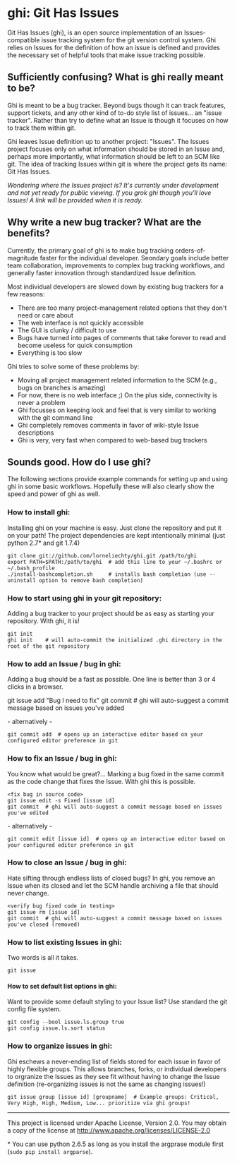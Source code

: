 ghi: Git Has Issues
====================
Git Has Issues (ghi), is an open source implementation of an Issues-compatible issue tracking system for the git version control system.
Ghi relies on Issues for the definition of how an issue is defined and provides the necessary set of helpful tools that make issue tracking possible.

## Sufficiently confusing? What is ghi really meant to be?
Ghi is meant to be a bug tracker.
Beyond bugs though it can track features, support tickets, and any other kind of to-do style list of issues... an "issue tracker".
Rather than try to define what an Issue is though it focuses on how to track them within git.

Ghi leaves Issue definition up to another project: "Issues".
The Issues project focuses only on what information should be stored in an Issue and, perhaps more importantly, what information should be left to an SCM like git.
The idea of tracking Issues within git is where the project gets its name: Git Has Issues.

*Wondering where the Issues project is? It's currently under development and not yet ready for public viewing. If you grok ghi though you'll love Issues! A link will be provided when it is ready.*

## Why write a new bug tracker? What are the benefits?
Currently, the primary goal of ghi is to make bug tracking orders-of-magnitude faster for the individual developer.
Seondary goals include better team collaboration, improvements to complex bug tracking workflows, and generally faster innovation through standardized Issue definition.

Most individual developers are slowed down by existing bug trackers for a few reasons:
* There are too many project-management related options that they don't need or care about
* The web interface is not quickly accessible
* The GUI is clunky / difficult to use
* Bugs have turned into pages of comments that take forever to read and become useless for quick consumption
* Everything is too slow

Ghi tries to solve some of these problems by:
* Moving all project management related information to the SCM (e.g., bugs on branches is amazing)
* For now, there is no web interface ;) On the plus side, connectivity is never a problem
* Ghi focusses on keeping look and feel that is very similar to working with the git command line
* Ghi completely removes comments in favor of wiki-style Issue descriptions
* Ghi is very, very fast when compared to web-based bug trackers

## Sounds good. How do I use ghi?
The following sections provide example commands for setting up and using ghi in some basic workflows.
Hopefully these will also clearly show the speed and power of ghi as well.

### How to install ghi:
Installing ghi on your machine is easy. Just clone the repository and put it on your path!
The project dependencies are kept intentionally minimal (just python 2.7\* and git 1.7.4)

	git clone git://github.com/lorneliechty/ghi.git /path/to/ghi
	export PATH=$PATH:/path/to/ghi	# add this line to your ~/.bashrc or ~/.bash_profile
	./install-bashcompletion.sh		# installs bash completion (use --uninstall option to remove bash completion)

### How to start using ghi in your git repository:
Adding a bug tracker to your project should be as easy as starting your repository.
With ghi, it is!

	git init
	ghi init	# will auto-commit the initialized .ghi directory in the root of the git repository

### How to add an Issue / bug in ghi:
Adding a bug should be a fast as possible. One line is better than 3 or 4 clicks in a browser.

git issue add "Bug I need to fix"
	git commit	# ghi will auto-suggest a commit message based on issues you've added

\- alternatively \-

	git commit add	# opens up an interactive editor based on your configured editor preference in git

### How to fix an Issue / bug in ghi:
You know what would be great?... Marking a bug fixed in the same commit as the code change that fixes the Issue.
With ghi this is possible.

	<fix bug in source code>
	git issue edit -s Fixed [issue id]
	git commit	# ghi will auto-suggest a commit message based on issues you've edited

\- alternatively \-

	git commit edit [issue id]	# opens up an interactive editor based on your configured editor preference in git

### How to close an Issue / bug in ghi:
Hate sifting through endless lists of closed bugs?
In ghi, you remove an Issue when its closed and let the SCM handle archiving a file that should never change.

	<verify bug fixed code in testing>
	git issue rm [issue id]
	git commit	# ghi will auto-suggest a commit message based on issues you've closed (removed)

### How to list existing Issues in ghi:
Two words is all it takes.

	git issue

#### How to set default list options in ghi:
Want to provide some default styling to your Issue list?
Use standard the git config file system.

	git config --bool issue.ls.group true
	git config issue.ls.sort status

### How to organize issues in ghi:
Ghi eschews a never-ending list of fields stored for each issue in favor of highly flexible groups.
This allows branches, forks, or individual developers to orgranize the Issues as they see fit without having to change the Issue definition (re-organizing issues is not the same as changing issues!)

	git issue group [issue id] [groupname]	# Example groups: Critical, Very High, High, Medium, Low... prioritize via ghi groups!


---
This project is licensed under Apache License, Version 2.0. You may obtain a copy of the license at http://www.apache.org/licenses/LICENSE-2.0

\* You can use python 2.6.5 as long as you install the argprase module first (`sudo pip install argparse`).

